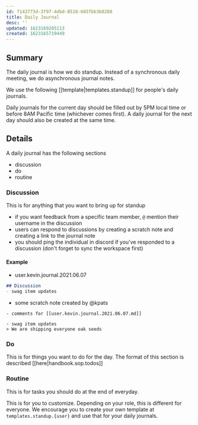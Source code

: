 ```yaml
---
id: f143773d-3f97-4dbd-8518-603fbb3b0288
title: Daily Journal
desc: ''
updated: 1623169205113
created: 1623165719449
---
```

## Summary

The daily journal is how we do standup. Instead of a synchronous daily meeting, we do asynchronous journal notes. 

We use the following [[template|templates.standup]] for people's daily journals. 

Daily journals for the current day should be filled out by 5PM local time or before 8AM Pacific time (whichever comes first). A daily journal for the next day should also be created at the same time.

## Details

A daily journal has the following sections

- discussion
- do
- routine

### Discussion

This is for anything that you want to bring up for standup

- if you want feedback from a specific team member, `@` mention their username in the discussion
- users can respond to discussions by creating a scratch note and creating a link to the journal note
- you should ping the individual in discord if you've responded to a discussion  (don't forget to sync the workspace first)

#### Example

- user.kevin.journal.2021.06.07

```markdown
## Discussion
- swag item updates
```

- some scratch note created by @kpats

```
- comments for [[user.kevin.journal.2021.06.07.md]]

- swag item updates
> We are shipping everyone oak seeds
```

### Do

This is for things you want to do for the day. The format of this section is described [[here|handbook.sop.todos]]

### Routine

This is for tasks you should do at the end of everyday. 

This is for you to customize. Depending on your role, this is different for everyone. We encourage you to create your own template at `templates.standup.{user}` and use that for your daily journals.

